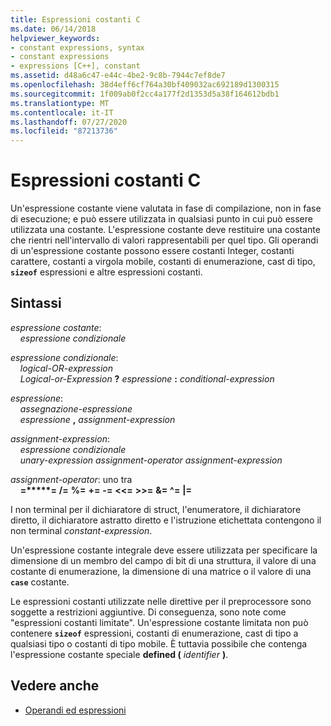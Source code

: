 ```yaml
---
title: Espressioni costanti C
ms.date: 06/14/2018
helpviewer_keywords:
- constant expressions, syntax
- constant expressions
- expressions [C++], constant
ms.assetid: d48a6c47-e44c-4be2-9c8b-7944c7ef8de7
ms.openlocfilehash: 38d4eff6cf764a30bf409032ac692189d1300315
ms.sourcegitcommit: 1f009ab0f2cc4a177f2d1353d5a38f164612bdb1
ms.translationtype: MT
ms.contentlocale: it-IT
ms.lasthandoff: 07/27/2020
ms.locfileid: "87213736"
---
```

# <a name="c-constant-expressions"></a>Espressioni costanti C

Un'espressione costante viene valutata in fase di compilazione, non in fase di esecuzione; e può essere utilizzata in qualsiasi punto in cui può essere utilizzata una costante. L'espressione costante deve restituire una costante che rientri nell'intervallo di valori rappresentabili per quel tipo. Gli operandi di un'espressione costante possono essere costanti Integer, costanti carattere, costanti a virgola mobile, costanti di enumerazione, cast di tipo, **`sizeof`** espressioni e altre espressioni costanti.

## <a name="syntax"></a>Sintassi

*espressione costante*:<br/>
&nbsp;&nbsp;&nbsp;&nbsp;*espressione condizionale*

*espressione condizionale*:<br/>
&nbsp;&nbsp;&nbsp;&nbsp;*logical-OR-expression*<br/>
&nbsp;&nbsp;&nbsp;&nbsp;*Logical-or-Expression* **?** *espressione* **:** *conditional-expression*

*espressione*:<br/>
&nbsp;&nbsp;&nbsp;&nbsp;*assegnazione-espressione*<br/>
&nbsp;&nbsp;&nbsp;&nbsp;*espressione* **,** *assignment-expression*

*assignment-expression*:<br/>
&nbsp;&nbsp;&nbsp;&nbsp;*espressione condizionale*<br/>
&nbsp;&nbsp;&nbsp;&nbsp;*unary-expression* *assignment-operator* *assignment-expression*

*assignment-operator*: uno tra<br/>
&nbsp;&nbsp;&nbsp;&nbsp;**=****&#42;=** **/=** **%=** **+=** **-=** **\<\<=** **>>=** **&=** **^=** **&#124;=**

I non terminal per il dichiaratore di struct, l'enumeratore, il dichiaratore diretto, il dichiaratore astratto diretto e l'istruzione etichettata contengono il non terminal *constant-expression*.

Un'espressione costante integrale deve essere utilizzata per specificare la dimensione di un membro del campo di bit di una struttura, il valore di una costante di enumerazione, la dimensione di una matrice o il valore di una **`case`** costante.

Le espressioni costanti utilizzate nelle direttive per il preprocessore sono soggette a restrizioni aggiuntive. Di conseguenza, sono note come "espressioni costanti limitate". Un'espressione costante limitata non può contenere **`sizeof`** espressioni, costanti di enumerazione, cast di tipo a qualsiasi tipo o costanti di tipo mobile. È tuttavia possibile che contenga l'espressione costante speciale **defined (** _identifier_ **)**.

## <a name="see-also"></a>Vedere anche

- [Operandi ed espressioni](../c-language/operands-and-expressions.md)
